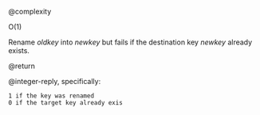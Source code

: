 @complexity

O(1)


Rename _oldkey_ into _newkey_ but fails if the destination key _newkey_ already exists.

@return

@integer-reply, specifically:

    1 if the key was renamed
    0 if the target key already exis
